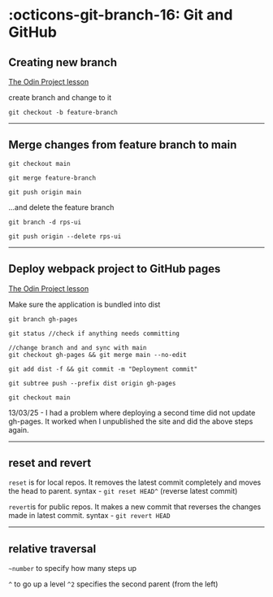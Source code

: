 :octicons-git-branch-16: Git and GitHub
========================

## Creating new branch

[The Odin Project lesson](https://www.theodinproject.com/lessons/foundations-revisiting-rock-paper-scissors)

create branch and change to it

`git checkout -b feature-branch`

---

## Merge changes from feature branch to main

```
git checkout main

git merge feature-branch

git push origin main

```
...and delete the feature branch

```
git branch -d rps-ui

git push origin --delete rps-ui
```
---

## Deploy webpack project to GitHub pages

[The Odin Project lesson](https://www.theodinproject.com/lessons/node-path-javascript-restaurant-page)

Make sure the application is bundled into dist

```
git branch gh-pages

git status //check if anything needs committing

//change branch and and sync with main
git checkout gh-pages && git merge main --no-edit

git add dist -f && git commit -m "Deployment commit"

git subtree push --prefix dist origin gh-pages

git checkout main
```

13/03/25 - I had a problem where deploying a second time did not update gh-pages. It worked when I unpublished the site and did the above steps again.

---

## reset and revert

`reset` is for local repos. It removes the latest commit completely and moves the head to parent.
syntax - `git reset HEAD^` (reverse latest commit)

`revert`is for public repos. It makes a new commit that reverses the changes made in latest commit. 
syntax - `git revert HEAD`

---

## relative traversal

`~number` to specify how many steps up

`^` to go up a level
`^2` specifies the second parent (from the left)




